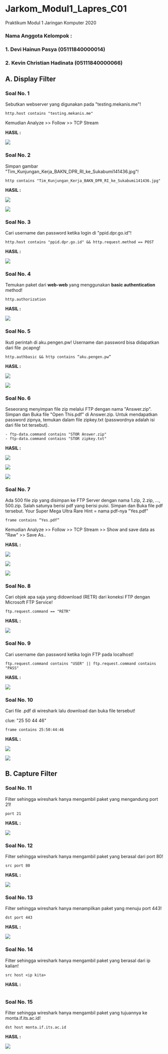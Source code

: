 # Jarkom_Modul1_Lapres_C01
Praktikum Modul 1 Jaringan Komputer 2020

### Nama Anggota Kelompok :
### 1. Devi Hainun Pasya (05111840000014)
### 2. Kevin Christian Hadinata (05111840000066)


## A. Display Filter

### Soal No. 1
Sebutkan webserver yang digunakan pada "testing.mekanis.me"!

```
http.host contains "testing.mekanis.me"
```
Kemudian Analyze >> Follow >> TCP Stream

**HASIL :**

![](screenshot/no1.png)

### Soal No. 2
Simpan gambar "Tim_Kunjungan_Kerja_BAKN_DPR_RI_ke_Sukabumi141436.jpg"!

```
http contains "Tim_Kunjungan_Kerja_BAKN_DPR_RI_ke_Sukabumi141436.jpg"
```

**HASIL :**

![](screenshot/no2.1.png)

![](screenshot/no2.2.png)

### Soal No. 3
Cari username dan password ketika login di "ppid.dpr.go.id"!

```
http.host contains "ppid.dpr.go.id" && http.request.method == POST
```

**HASIL :**

![](screenshot/no3.png)

### Soal No. 4
Temukan paket dari **web-web** yang menggunakan **basic authentication** method!

```
http.authorization
```

**HASIL :**

![](screenshot/no4.png)

### Soal No. 5
Ikuti perintah di aku.pengen.pw! Username dan password bisa didapatkan dari file .pcapng!

```
http.authbasic && http contains “aku.pengen.pw”
```

**HASIL :**

![](screenshot/no5.1.png)

![](screenshot/no5.2.png)

### Soal No. 6
Seseorang menyimpan file zip melalui FTP dengan nama "Answer.zip". Simpan dan Buka file "Open This.pdf" di Answer.zip. Untuk mendapatkan password zipnya, temukan dalam file zipkey.txt (passwordnya adalah isi dari file txt tersebut).

```
- ftp-data.command contains "STOR Answer.zip"
- ftp-data.command contains "STOR zipkey.txt"
```

**HASIL :**

![](screenshot/no6.1.png)

![](screenshot/no6.2.png)

![](screenshot/no6.3.png)

### Soal No. 7
Ada 500 file zip yang disimpan ke FTP Server dengan nama 1.zip, 2.zip, ..., 500.zip. Salah satunya berisi pdf yang berisi puisi. Simpan dan Buka file pdf tersebut.
Your Super Mega Ultra Rare Hint = nama pdf-nya "Yes.pdf"

```
frame contains “Yes.pdf”
```
Kemudian Analyze >> Follow >> TCP Stream >> Show and save data as "Raw" >> Save As..

**HASIL :**

![](screenshot/no7.1.png)

![](screenshot/no7.2.png)

![](screenshot/no7.3.png)

### Soal No. 8
Cari objek apa saja yang didownload (RETR) dari koneksi FTP dengan Microsoft FTP Service!

```
ftp.request.command == "RETR"
```

**HASIL :**

![](screenshot/no8.png)


### Soal No. 9
Cari username dan password ketika login FTP pada localhost!

```
ftp.request.command contains "USER" || ftp.request.command contains "PASS"
```

**HASIL :**

![](screenshot/no9.png)


### Soal No. 10
Cari file .pdf di wireshark lalu download dan buka file tersebut!

clue: "25 50 44 46"

```
frame contains 25:50:44:46
```

**HASIL :**

![](screenshot/no10.1.png)

![](screenshot/no10.2.jpg)

## B. Capture Filter

### Soal No. 11
Filter sehingga wireshark hanya mengambil paket yang mengandung port 21!

```
port 21
```

**HASIL :**

![](screenshot/no11.png)


### Soal No. 12
Filter sehingga wireshark hanya mengambil paket yang berasal dari port 80!

```
src port 80
```

**HASIL :**

![](screenshot/no12.png)

### Soal No. 13
Filter sehingga wireshark hanya menampilkan paket yang menuju port 443!

```
dst port 443
```

**HASIL :**

![](screenshot/no13.png)

### Soal No. 14
Filter sehingga wireshark hanya mengambil paket yang berasal dari ip kalian!

```
src host <ip kita>
```

**HASIL :**

![]()

### Soal No. 15
Filter sehingga wireshark hanya mengambil paket yang tujuannya ke monta.if.its.ac.id!

```
dst host monta.if.its.ac.id
```

**HASIL :**

![](screenshot/no15.png)
